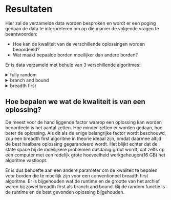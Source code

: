 # Resultaten #

Hier zal de verzamelde data worden besproken en wordt er een poging gedaan de data te interpreteren om op die manier de volgende vragen te beantwoorden: 
* Hoe kan de kwaliteit van de verschillende oplossingen worden beoordeeld?
* Wat maakt bepaalde borden moeilijker dan andere borden?

Er is data verzameld met behulp van 3 verschillende algoritmes: 
<details>
  <summary>fully random</summary>
  <p> 
    Dit algoritme bereikt een oplossing door het maken van willekeurige zetten die worden gekozen uit een lijst van mogelijke zetten. Er     zijn data samples verzameld van 100.000 oplossingen voor elk spel behalve spel 7. Bij spel 7 liep het algoritme vast binnen een paar     honderd oplossingen, om deze reden is ervoor gekozen om 10 keer een sample van 100 oplossingen te nemen en daaruit de beste             oplossing te kiezen.
  </p>
</details>
<details>
<summary>branch and bound</summary>
  <p>
    
  </p>
</details>  
<details>  
<summary>breadth first</summary>
  <p>
  
  </p>
</details>


## Hoe bepalen we wat de kwaliteit is van een oplossing? ##
De meest voor de hand liggende factor waarop een oplossing kan worden beoordeeld is het aantal zetten. Hoe minder zetten er worden gedaan, hoe beter de oplossing. Als dit als de enige belangrijke factor wordt beschouwd, zou een breadth first algoritme in theorie ideaal zijn, omdat daarmee altijd de best haalbare oplossing gegarandeerd wordt. Het blijkt echter dat de state space bij de moeilijkere problemen dusdanig groot wordt, dat zelfs op een computer met een redelijk grote hoeveelheid werkgeheugen(16 GB) het algoritme vastloopt. 

Er is dus behoefte aan een andere parameter om de kwaliteit te bepalen voor borden die te moeilijk zijn voor een conventioneel breadth first algoritme. Er is bijgehouden wat de runtime en de grootte van het archief waren bij zowel breadth first als branch and bound. Bij de random functie is de runtime en de best gevonden oplossing bijgehouden.  

